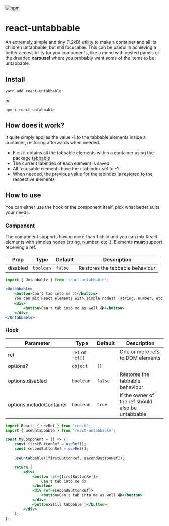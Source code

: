 [![npm](https://img.shields.io/npm/v/react-untabbable.svg?color=green&style=flat-square)](https://www.npmjs.com/package/react-untabbable)

# react-untabbable
An extremely simple and tiny (1.2kB) utility to make a container and all its children untabbable, but still focusable.
This can be useful in achieving a better accessibility for you components, like a menu with nested panels or the dreaded __carousel__ where you probably want some of the items to be untabbable.

## Install

```bash
yarn add react-untabbable
```

or

```bash
npm i react-untabbable
```

## How does it work?
It quite simply applies the value __-1__ to the tabbable elements inside a container, restoring afterwards when needed.

* First it obtains all the tabbable elements within a container using the package [tabbable](https://github.com/davidtheclark/tabbable)
* The current tabindex of each element is saved
* All focusable elements have their tabindex set to __-1__
* When needed, the previous value for the tabindex is restored to the respective elements

## How to use
You can either use the hook or the component itself, pick what better suits your needs.

### Component

The component supports having more than 1 child and you can mix React elements with simples nodes (string, number, etc..).
Elements **must** support receiving a ref.

| Prop            | Type      | Default | Description                     |
|-----------------|-----------|---------|---------------------------------|
| disabled        | `boolean` | `false` | Restores the tabbable behaviour |

```jsx
import { Untabbable } from 'react-untabbable';

<Untabbable>
    <button>Can't tab into me 😢</button>
    You can mix React elements with simple nodes! (string, number, etc...)
    <div>
        <button>Can't tab into me as well 😭</button>
    </div>
</Untabbable>
```

### Hook

| Parameter                | Type             | Default | Description                                       |
|--------------------------|------------------|---------|---------------------------------------------------|
| ref                      | `ref` or `ref[]` |         | One or more refs to DOM elements                  |
| options?                 | `object`         | `{}`    |                                                   |
| options.disabled         | `boolean`        | `false` | Restores the tabbable behaviour                   |
| options.includeContainer | `boolean`        | `true`  | If the owner of the ref should also be untabbable |


```jsx
import React, { useRef } from 'react';
import { useUntabbable } from 'react-untabbable';

const MyComponent = () => {
    const firstButtonRef = useRef();
    const secondButtonRef = useRef();

    useUntabbable([firstButtonRef, secondButtonRef]);

    return (
        <div>
            <button ref={firstButtonRef}>
                Can't tab into me 😢
            </button>
            <div ref={secondButtonRef}>
                <button>Can't tab into me as well 😭</button>
            </div>
            <button>Still tabbable 🎉</button>
        </div>
    );
};
```
